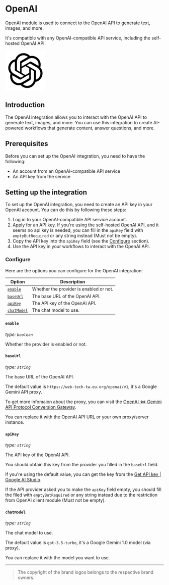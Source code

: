 # OpenAI

OpenAI module is used to connect to the OpenAI API to generate text, images, and more.

It's compatible with any OpenAI-compatible API service, including the self-hosted OpenAI API.

![OpenAI](../statics/brands/OpenAI.png)

## Introduction

The OpenAI integration allows you to interact with the OpenAI API to generate text, images, and more.
You can use this integration to create AI-powered workflows that generate content, answer questions, and more.

## Prerequisites

Before you can set up the OpenAI integration, you need to have the following:

- An account from an OpenAI-compatible API service
- An API key from the service

## Setting up the integration

To set up the OpenAI integration, you need to create an API key in your OpenAI account. You can do this by following these steps:

1. Log in to your OpenAI-compatible API service account.
2. Apply for an API key. If you're using the self-hosted OpenAI API, and it seems no api key is needed, you can fill in the `apiKey` field with `emptyButRequired` or any string instead (Must not be empty).
3. Copy the API key into the `apiKey` field (see the [Configure](#configure) section).
4. Use the API key in your workflows to interact with the OpenAI API.

### Configure

Here are the options you can configure for the OpenAI integration:

| Option                    | Description                             |
| ------------------------- | --------------------------------------- |
| [`enable`](#enable)       | Whether the provider is enabled or not. |
| [`baseUrl`](#baseurl)     | The base URL of the OpenAI API.         |
| [`apiKey`](#apikey)       | The API key of the OpenAI API.          |
| [`chatModel`](#chatmodel) | The chat model to use.                  |

#### `enable`

*type: `boolean`*

Whether the provider is enabled or not.

#### `baseUrl`

*type: `string`*

The base URL of the OpenAI API.

The default value is `https://web-tech-tw.eu.org/openai/v1`, it's a Google Gemini API proxy.

To get more infomaion about the proxy, you can visit the [OpenAI <=> Gemini API Protocol Conversion Gateway](https://github.com/ai-tech-tw/openai).

You can replace it with the OpenAI API URL or your own proxy/server instance.

#### `apiKey`

*type: `string`*

The API key of the OpenAI API.

You should obtain this key from the provider you filled in the `baseUrl` field.

If you're using the default value, you can get the key from the [Get API key | Google AI Studio](https://aistudio.google.com/botToken).

If the API provider asked you to make the `apiKey` field empty, you should fill the filed with `emptyButRequired` or any string instead due to the restriction from OpenAI client module (Must not be empty).

#### `chatModel`

*type: `string`*

The chat model to use.

The default value is `gpt-3.5-turbo`, it's a Google Gemini 1.0 model (via proxy).

You can replace it with the model you want to use.

---

> The copyright of the brand logos belongs to the respective brand owners.
